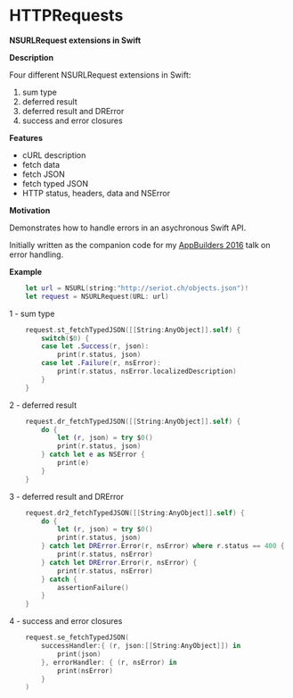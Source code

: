 # HTTPRequests
__NSURLRequest extensions in Swift__

__Description__

Four different NSURLRequest extensions in Swift:

1. sum type
2. deferred result
3. deferred result and DRError
4. success and error closures

__Features__

- cURL description
- fetch data
- fetch JSON
- fetch typed JSON
- HTTP status, headers, data and NSError

__Motivation__

Demonstrates how to handle errors in an asychronous Swift API.

Initially written as the companion code for my [AppBuilders 2016](https://www.appbuilders.ch/) talk on error handling.

__Example__

```swift
    let url = NSURL(string:"http://seriot.ch/objects.json")!
    let request = NSURLRequest(URL: url)
```

1 - sum type

```swift
    request.st_fetchTypedJSON([[String:AnyObject]].self) {
        switch($0) {
        case let .Success(r, json):
            print(r.status, json)
        case let .Failure(r, nsError):
            print(r.status, nsError.localizedDescription)
        }
    }
```

2 - deferred result

```swift
    request.dr_fetchTypedJSON([[String:AnyObject]].self) {
        do {
            let (r, json) = try $0()
            print(r.status, json)
        } catch let e as NSError {
            print(e)
        }
    }
```

3 - deferred result and DRError

```swift
    request.dr2_fetchTypedJSON([[String:AnyObject]].self) {
        do {
            let (r, json) = try $0()
            print(r.status, json)
        } catch let DRError.Error(r, nsError) where r.status == 400 {
            print(r.status, nsError)
        } catch let DRError.Error(r, nsError) {
            print(r.status, nsError)
        } catch {
            assertionFailure()
        }
    }
```

4 - success and error closures

```swift
    request.se_fetchTypedJSON(
        successHandler:{ (r, json:[[String:AnyObject]]) in
            print(json)
        }, errorHandler: { (r, nsError) in
            print(nsError)
        }
    )
```
